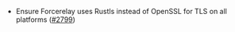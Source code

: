 - Ensure Forcerelay uses Rustls instead of OpenSSL for TLS on all platforms
  ([#2799](https://github.com/informalsystems/ibc-rs/issues/2799))